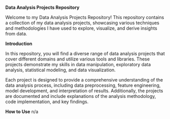 **Data Analysis Projects Repository**

Welcome to my Data Analysis Projects Repository! This repository contains a collection of my data analysis projects, showcasing various techniques and methodologies I have used to explore, visualize, and derive insights from data.

**Introduction**

In this repository, you will find a diverse range of data analysis projects that cover different domains and utilize various tools and libraries. These projects demonstrate my skills in data manipulation, exploratory data analysis, statistical modeling, and data visualization.

Each project is designed to provide a comprehensive understanding of the data analysis process, including data preprocessing, feature engineering, model development, and interpretation of results. Additionally, the projects are documented and include explanations of the analysis methodology, code implementation, and key findings.

**How to Use**
n/a
